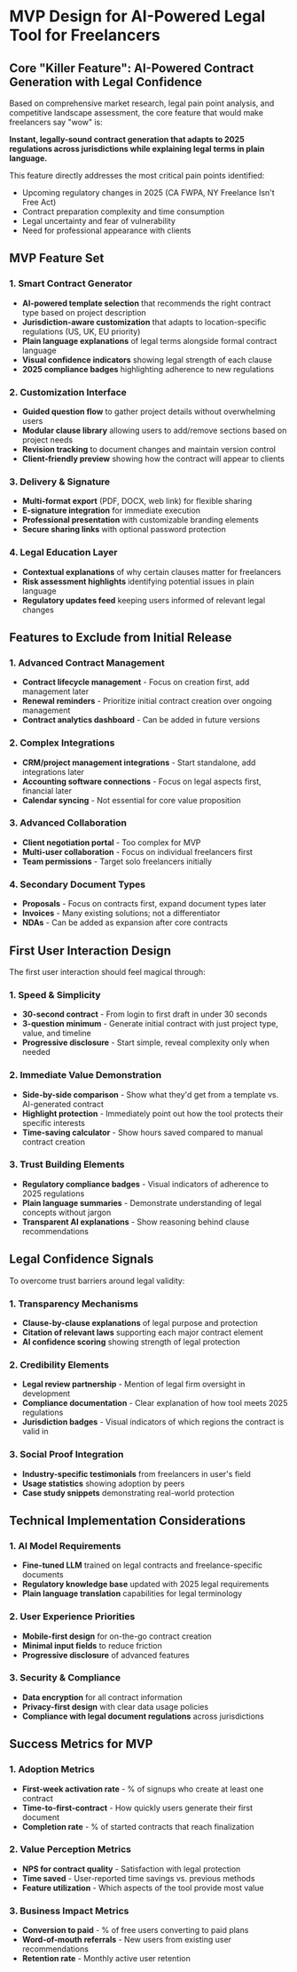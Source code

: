 # MVP Design for AI-Powered Legal Tool for Freelancers

## Core "Killer Feature": AI-Powered Contract Generation with Legal Confidence

Based on comprehensive market research, legal pain point analysis, and competitive landscape assessment, the core feature that would make freelancers say "wow" is:

**Instant, legally-sound contract generation that adapts to 2025 regulations across jurisdictions while explaining legal terms in plain language.**

This feature directly addresses the most critical pain points identified:
- Upcoming regulatory changes in 2025 (CA FWPA, NY Freelance Isn't Free Act)
- Contract preparation complexity and time consumption
- Legal uncertainty and fear of vulnerability
- Need for professional appearance with clients

## MVP Feature Set

### 1. Smart Contract Generator
- **AI-powered template selection** that recommends the right contract type based on project description
- **Jurisdiction-aware customization** that adapts to location-specific regulations (US, UK, EU priority)
- **Plain language explanations** of legal terms alongside formal contract language
- **Visual confidence indicators** showing legal strength of each clause
- **2025 compliance badges** highlighting adherence to new regulations

### 2. Customization Interface
- **Guided question flow** to gather project details without overwhelming users
- **Modular clause library** allowing users to add/remove sections based on project needs
- **Revision tracking** to document changes and maintain version control
- **Client-friendly preview** showing how the contract will appear to clients

### 3. Delivery & Signature
- **Multi-format export** (PDF, DOCX, web link) for flexible sharing
- **E-signature integration** for immediate execution
- **Professional presentation** with customizable branding elements
- **Secure sharing links** with optional password protection

### 4. Legal Education Layer
- **Contextual explanations** of why certain clauses matter for freelancers
- **Risk assessment highlights** identifying potential issues in plain language
- **Regulatory updates feed** keeping users informed of relevant legal changes

## Features to Exclude from Initial Release

### 1. Advanced Contract Management
- **Contract lifecycle management** - Focus on creation first, add management later
- **Renewal reminders** - Prioritize initial contract creation over ongoing management
- **Contract analytics dashboard** - Can be added in future versions

### 2. Complex Integrations
- **CRM/project management integrations** - Start standalone, add integrations later
- **Accounting software connections** - Focus on legal aspects first, financial later
- **Calendar syncing** - Not essential for core value proposition

### 3. Advanced Collaboration
- **Client negotiation portal** - Too complex for MVP
- **Multi-user collaboration** - Focus on individual freelancers first
- **Team permissions** - Target solo freelancers initially

### 4. Secondary Document Types
- **Proposals** - Focus on contracts first, expand document types later
- **Invoices** - Many existing solutions; not a differentiator
- **NDAs** - Can be added as expansion after core contracts

## First User Interaction Design

The first user interaction should feel magical through:

### 1. Speed & Simplicity
- **30-second contract** - From login to first draft in under 30 seconds
- **3-question minimum** - Generate initial contract with just project type, value, and timeline
- **Progressive disclosure** - Start simple, reveal complexity only when needed

### 2. Immediate Value Demonstration
- **Side-by-side comparison** - Show what they'd get from a template vs. AI-generated contract
- **Highlight protection** - Immediately point out how the tool protects their specific interests
- **Time-saving calculator** - Show hours saved compared to manual contract creation

### 3. Trust Building Elements
- **Regulatory compliance badges** - Visual indicators of adherence to 2025 regulations
- **Plain language summaries** - Demonstrate understanding of legal concepts without jargon
- **Transparent AI explanations** - Show reasoning behind clause recommendations

## Legal Confidence Signals

To overcome trust barriers around legal validity:

### 1. Transparency Mechanisms
- **Clause-by-clause explanations** of legal purpose and protection
- **Citation of relevant laws** supporting each major contract element
- **AI confidence scoring** showing strength of legal protection

### 2. Credibility Elements
- **Legal review partnership** - Mention of legal firm oversight in development
- **Compliance documentation** - Clear explanation of how tool meets 2025 regulations
- **Jurisdiction badges** - Visual indicators of which regions the contract is valid in

### 3. Social Proof Integration
- **Industry-specific testimonials** from freelancers in user's field
- **Usage statistics** showing adoption by peers
- **Case study snippets** demonstrating real-world protection

## Technical Implementation Considerations

### 1. AI Model Requirements
- **Fine-tuned LLM** trained on legal contracts and freelance-specific documents
- **Regulatory knowledge base** updated with 2025 legal requirements
- **Plain language translation** capabilities for legal terminology

### 2. User Experience Priorities
- **Mobile-first design** for on-the-go contract creation
- **Minimal input fields** to reduce friction
- **Progressive disclosure** of advanced features

### 3. Security & Compliance
- **Data encryption** for all contract information
- **Privacy-first design** with clear data usage policies
- **Compliance with legal document regulations** across jurisdictions

## Success Metrics for MVP

### 1. Adoption Metrics
- **First-week activation rate** - % of signups who create at least one contract
- **Time-to-first-contract** - How quickly users generate their first document
- **Completion rate** - % of started contracts that reach finalization

### 2. Value Perception Metrics
- **NPS for contract quality** - Satisfaction with legal protection
- **Time saved** - User-reported time savings vs. previous methods
- **Feature utilization** - Which aspects of the tool provide most value

### 3. Business Impact Metrics
- **Conversion to paid** - % of free users converting to paid plans
- **Word-of-mouth referrals** - New users from existing user recommendations
- **Retention rate** - Monthly active user retention
